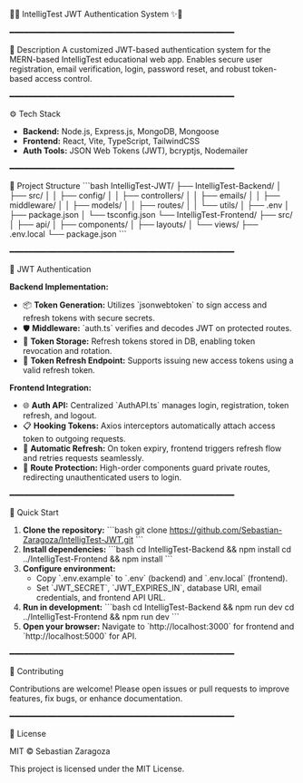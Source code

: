🎉✨ IntelligTest JWT Authentication System ✨🎉

━━━━━━━━━━━━━━━━━━━━━━━━━━━━━━━━━━━━━━━━━━━━━━━

🔐 Description
A customized JWT-based authentication system for the MERN-based IntelligTest educational web app. Enables secure user registration, email verification, login, password reset, and robust token-based access control.

━━━━━━━━━━━━━━━━━━━━━━━━━━━━━━━━━━━━━━━━━━━━━━━

⚙️ Tech Stack
- **Backend:** Node.js, Express.js, MongoDB, Mongoose
- **Frontend:** React, Vite, TypeScript, TailwindCSS
- **Auth Tools:** JSON Web Tokens (JWT), bcryptjs, Nodemailer

━━━━━━━━━━━━━━━━━━━━━━━━━━━━━━━━━━━━━━━━━━━━━━━

📂 Project Structure
\`\`\`bash
IntelligTest-JWT/
├── IntelligTest-Backend/
│   ├── src/
│   │   ├── config/
│   │   ├── controllers/
│   │   ├── emails/
│   │   ├── middleware/
│   │   ├── models/
│   │   ├── routes/
│   │   └── utils/
│   ├── .env
│   ├── package.json
│   └── tsconfig.json
└── IntelligTest-Frontend/
    ├── src/
    │   ├── api/
    │   ├── components/
    │   ├── layouts/
    │   └── views/
    ├── .env.local
    └── package.json
\`\`\`

━━━━━━━━━━━━━━━━━━━━━━━━━━━━━━━━━━━━━━━━━━━━━━━

🔑 JWT Authentication

**Backend Implementation:**
- 📦 **Token Generation:** Utilizes \`jsonwebtoken\` to sign access and refresh tokens with secure secrets.
- 🛡️ **Middleware:** \`auth.ts\` verifies and decodes JWT on protected routes.
- 📩 **Token Storage:** Refresh tokens stored in DB, enabling token revocation and rotation.
- 🔄 **Token Refresh Endpoint:** Supports issuing new access tokens using a valid refresh token.

**Frontend Integration:**
- 🌐 **Auth API:** Centralized \`AuthAPI.ts\` manages login, registration, token refresh, and logout.
- 📋 **Hooking Tokens:** Axios interceptors automatically attach access token to outgoing requests.
- 🔄 **Automatic Refresh:** On token expiry, frontend triggers refresh flow and retries requests seamlessly.
- 🚪 **Route Protection:** High-order components guard private routes, redirecting unauthenticated users to login.

━━━━━━━━━━━━━━━━━━━━━━━━━━━━━━━━━━━━━━━━━━━━━━━

🚀 Quick Start

1. **Clone the repository:**
   \`\`\`bash
   git clone https://github.com/Sebastian-Zaragoza/IntelligTest-JWT.git
   \`\`\`
2. **Install dependencies:**
   \`\`\`bash
   cd IntelligTest-Backend && npm install
   cd ../IntelligTest-Frontend && npm install
   \`\`\`
3. **Configure environment:**
   - Copy \`.env.example\` to \`.env\` (backend) and \`.env.local\` (frontend).
   - Set \`JWT_SECRET\`, \`JWT_EXPIRES_IN\`, database URI, email credentials, and frontend API URL.
4. **Run in development:**
   \`\`\`bash
   cd IntelligTest-Backend && npm run dev
   cd ../IntelligTest-Frontend && npm run dev
   \`\`\`
5. **Open your browser:**
   Navigate to \`http://localhost:3000\` for frontend and \`http://localhost:5000\` for API.

━━━━━━━━━━━━━━━━━━━━━━━━━━━━━━━━━━━━━━━━━━━━━━━

🤝 Contributing

Contributions are welcome! Please open issues or pull requests to improve features, fix bugs, or enhance documentation.

━━━━━━━━━━━━━━━━━━━━━━━━━━━━━━━━━━━━━━━━━━━━━━━

📄 License

MIT © Sebastian Zaragoza

This project is licensed under the MIT License.
